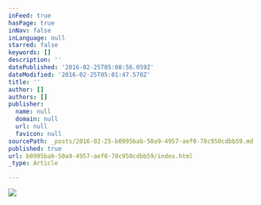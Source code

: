 ```yaml
---
inFeed: true
hasPage: true
inNav: false
inLanguage: null
starred: false
keywords: []
description: ''
datePublished: '2016-02-25T05:08:56.059Z'
dateModified: '2016-02-25T05:01:47.570Z'
title: ''
author: []
authors: []
publisher:
  name: null
  domain: null
  url: null
  favicon: null
sourcePath: _posts/2016-02-25-b0995bab-50a9-4957-aef0-78c950cdbb59.md
published: true
url: b0995bab-50a9-4957-aef0-78c950cdbb59/index.html
_type: Article

---
```

![](https://the-grid-user-content.s3-us-west-2.amazonaws.com/956e5c85-3567-436c-aff1-0c7053cadcd3.jpg)